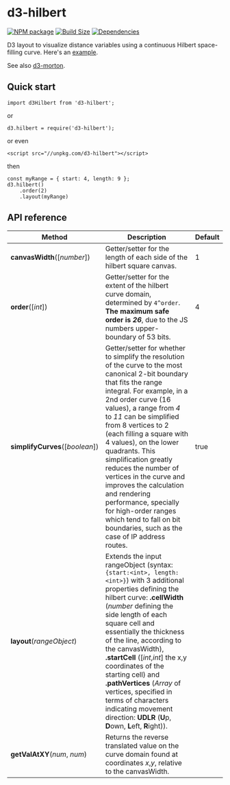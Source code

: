 d3-hilbert
==============

[![NPM package][npm-img]][npm-url]
[![Build Size][build-size-img]][build-size-url]
[![Dependencies][dependencies-img]][dependencies-url]

D3 layout to visualize distance variables using a continuous Hilbert space-filling curve. Here's an [example](http://bl.ocks.org/vasturiano/aee11f57aaa6b1ec96f1df386166a396).

See also [d3-morton](https://github.com/vasturiano/d3-morton-order).

## Quick start

```
import d3Hilbert from 'd3-hilbert';
```
or
```
d3.hilbert = require('d3-hilbert');
```
or even
```
<script src="//unpkg.com/d3-hilbert"></script>
```
then
```
const myRange = { start: 4, length: 9 };
d3.hilbert()
    .order(2)
    .layout(myRange)
```

## API reference

| Method | Description | Default |
| ------------------ | -------------------------------------------------------------------------------------------------------------------------- | ------------- |
| **canvasWidth**([*number*]) | Getter/setter for the length of each side of the hilbert square canvas. | 1 |
| **order**([*int*]) | Getter/setter for the extent of the hilbert curve domain, determined by `4^order`. **The maximum safe order is *26***, due to the JS numbers upper-boundary of 53 bits. | 4 |
| **simplifyCurves**([*boolean*]) | Getter/setter for whether to simplify the resolution of the curve to the most canonical 2-bit boundary that fits the range integral. For example, in a 2nd order curve (16 values), a range from *4* to *11* can be simplified from 8 vertices to 2 (each filling a square with 4 values), on the lower quadrants. This simplification greatly reduces the number of vertices in the curve and improves the calculation and rendering performance, specially for high-order ranges which tend to fall on bit boundaries, such as the case of IP address routes. | true |
| **layout**(*rangeObject*) | Extends the input rangeObject (syntax: `{start:<int>, length:<int>}`) with 3 additional properties defining the hilbert curve: **.cellWidth** (*number* defining the side length of each square cell and essentially the thickness of the line, according to the canvasWidth), **.startCell** ([*int*,*int*] the x,y coordinates of the starting cell) and **.pathVertices** (*Array* of vertices, specified in terms of characters indicating movement direction: **UDLR** (**U**p, **D**own, **L**eft, **R**ight)). | |
| **getValAtXY**(*num*, *num*) | Returns the reverse translated value on the curve domain found at coordinates *x*,*y*, relative to the canvasWidth. | |


[npm-img]: https://img.shields.io/npm/v/d3-hilbert.svg
[npm-url]: https://npmjs.org/package/d3-hilbert
[build-size-img]: https://img.shields.io/bundlephobia/minzip/d3-hilbert.svg
[build-size-url]: https://bundlephobia.com/result?p=d3-hilbert
[dependencies-img]: https://img.shields.io/david/vasturiano/d3-hilbert.svg
[dependencies-url]: https://david-dm.org/vasturiano/d3-hilbert
